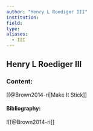 ```yaml
---
author: "Henry L Roediger III"
institution:
field:
type:
aliases:
  - III
---
```


## Henry L Roediger III

### Content:
[[@Brown2014-ri|Make It Stick]]

#### Bibliography:

![[@Brown2014-ri]]